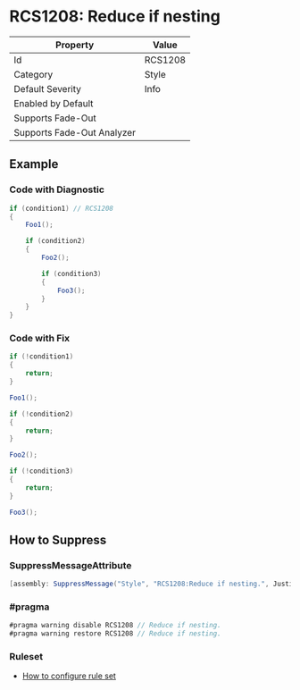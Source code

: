 # RCS1208: Reduce if nesting

| Property | Value |
| -------- | ----- |
| Id | RCS1208 |
| Category | Style |
| Default Severity | Info |
| Enabled by Default |  |
| Supports Fade\-Out |  |
| Supports Fade\-Out Analyzer |  |

## Example

### Code with Diagnostic

```csharp
if (condition1) // RCS1208
{
    Foo1();

    if (condition2)
    {
        Foo2();

        if (condition3)
        {
            Foo3();
        }
    }
}
```

### Code with Fix

```csharp
if (!condition1)
{
    return;
}

Foo1();

if (!condition2)
{
    return;
}

Foo2();

if (!condition3)
{
    return;
}

Foo3();
```

## How to Suppress

### SuppressMessageAttribute

```csharp
[assembly: SuppressMessage("Style", "RCS1208:Reduce if nesting.", Justification = "<Pending>")]
```

### \#pragma

```csharp
#pragma warning disable RCS1208 // Reduce if nesting.
#pragma warning restore RCS1208 // Reduce if nesting.
```

### Ruleset

* [How to configure rule set](../HowToConfigureAnalyzers.md)
